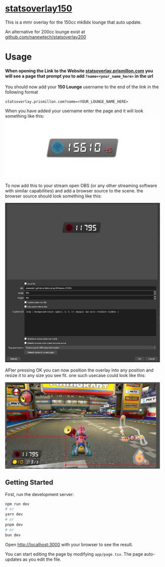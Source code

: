 # [statsoverlay150](https://statsoverlay.prismillon.com)

This is a mmr overlay for the 150cc mk8dx lounge that auto update.

An alternative for 200cc lounge exist at [github.com/nanewtech/statsoverlay200](https://github.com/nanewtech/statsoverlay200)

# Usage
#### When opening the Link to the Website [statsoverlay.prismillon.com](https://statsoverlay.prismillon.com) you will see a page that prompt you to add `?name=<your_name_here>` in the url

You should now add your **150 Lounge** username to the end of the link in the following format

```
statsoverlay.prismillon.com?name=<YOUR_LOUNGE_NAME_HERE>
```
When you have added your username enter the page and it will look something like this:
![mmrimage](./media/tutorial_mmr.png)

To now add this to your stream open OBS (or any other streaming software with similar capabilities) and add a browser source to the scene.
the browser source should look something like this:

![browserimage](./media/tutorial_browser.png)

AFter pressing OK you can now position the overlay into any position and resize it to any size you see fit. one such usecase could look like this:

![obsimage](./media/tutorial_obs.png)


## Getting Started

First, run the development server:

```bash
npm run dev
# or
yarn dev
# or
pnpm dev
# or
bun dev
```

Open [http://localhost:3000](http://localhost:3000) with your browser to see the result.

You can start editing the page by modifying `app/page.tsx`. The page auto-updates as you edit the file.